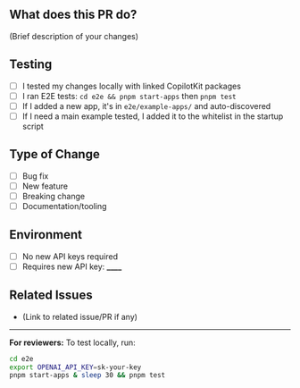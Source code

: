 <!--
Thank you for sending the PR! We appreciate you spending the time to work on these changes.

Help us understand your motivation by explaining why you decided to make this change.

You can learn more about contributing to appwrite here: https://github.com/copilotkit/copilotkit/blob/master/CONTRIBUTING.md

Happy contributing!

-->

## What does this PR do?

(Brief description of your changes)

## Testing

- [ ] I tested my changes locally with linked CopilotKit packages
- [ ] I ran E2E tests: `cd e2e && pnpm start-apps` then `pnpm test`
- [ ] If I added a new app, it's in `e2e/example-apps/` and auto-discovered
- [ ] If I need a main example tested, I added it to the whitelist in the startup script

## Type of Change

- [ ] Bug fix
- [ ] New feature
- [ ] Breaking change
- [ ] Documentation/tooling

## Environment

- [ ] No new API keys required
- [ ] Requires new API key: ****\_\_\_\_****

## Related Issues

- (Link to related issue/PR if any)

---

**For reviewers:** To test locally, run:

```bash
cd e2e
export OPENAI_API_KEY=sk-your-key
pnpm start-apps & sleep 30 && pnpm test
```
